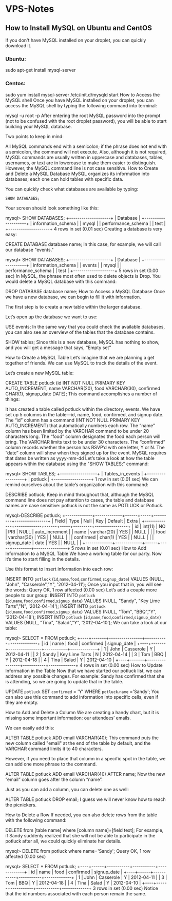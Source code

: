 # VPS-Notes

## How to Install MySQL on Ubuntu and CentOS
If you don't have MySQL installed on your droplet, you can quickly download it.

### Ubuntu:

sudo apt-get install mysql-server
### Centos:

sudo yum install mysql-server
/etc/init.d/mysqld start
How to Access the MySQL shell
Once you have MySQL installed on your droplet, you can access the MySQL shell by typing the following command into terminal:

mysql -u root -p
After entering the root MySQL password into the prompt (not to be confused with the root droplet password), you will be able to start building your MySQL database.

Two points to keep in mind:

All MySQL commands end with a semicolon; if the phrase does not end with a semicolon, the command will not execute.
Also, although it is not required, MySQL commands are usually written in uppercase and databases, tables, usernames, or text are in lowercase to make them easier to distinguish. However, the MySQL command line is not case sensitive.
How to Create and Delete a MySQL Database
MySQL organizes its information into databases; each one can hold tables with specific data.

You can quickly check what databases are available by typing:
```mysql
SHOW DATABASES;
```
Your screen should look something like this:

 mysql> SHOW DATABASES;
+--------------------+
| Database           |
+--------------------+
| information_schema |
| mysql              |
| performance_schema |
| test               |
+--------------------+
4 rows in set (0.01 sec)
Creating a database is very easy:

 CREATE DATABASE database name;
In this case, for example, we will call our database "events."

 mysql> SHOW DATABASES;
+--------------------+
| Database           |
+--------------------+
| information_schema |
| events             |
| mysql              |
| performance_schema |
| test               |
+--------------------+
5 rows in set (0.00 sec)
In MySQL, the phrase most often used to delete objects is Drop. You would delete a MySQL database with this command:

 DROP DATABASE database name;
How to Access a MySQL Database
Once we have a new database, we can begin to fill it with information.

The first step is to create a new table within the larger database.

Let’s open up the database we want to use:

 USE events;
In the same way that you could check the available databases, you can also see an overview of the tables that the database contains.

 SHOW tables; 
Since this is a new database, MySQL has nothing to show, and you will get a message that says, “Empty set”

How to Create a MySQL Table
Let’s imagine that we are planning a get together of friends. We can use MySQL to track the details of the event.

Let’s create a new MySQL table:

CREATE TABLE potluck (id INT NOT NULL PRIMARY KEY AUTO_INCREMENT, 
name VARCHAR(20),
food VARCHAR(30),
confirmed CHAR(1), 
signup_date DATE);
This command accomplishes a number of things:

It has created a table called potluck within the directory, events.
We have set up 5 columns in the table—id, name, food, confirmed, and signup date.
The “id” column has a command (INT NOT NULL PRIMARY KEY AUTO_INCREMENT) that automatically numbers each row.
The “name” column has been limited by the VARCHAR command to be under 20 characters long.
The “food” column designates the food each person will bring. The VARCHAR limits text to be under 30 characters.
The “confirmed” column records whether the person has RSVP’d with one letter, Y or N.
The “date” column will show when they signed up for the event. MySQL requires that dates be written as yyyy-mm-dd
Let’s take a look at how the table appears within the database using the "SHOW TABLES;" command:

 mysql> SHOW TABLES;
+------------------+
| Tables_in_events |
+------------------+
| potluck          |
+------------------+
1 row in set (0.01 sec)
We can remind ourselves about the table’s organization with this command:

 DESCRIBE potluck;
Keep in mind throughout that, although the MySQL command line does not pay attention to cases, the table and database names are case sensitive: potluck is not the same as POTLUCK or Potluck.

 mysql>DESCRIBE potluck;
+-------------+-------------+------+-----+---------+----------------+
| Field       | Type        | Null | Key | Default | Extra          |
+-------------+-------------+------+-----+---------+----------------+
| id          | int(11)     | NO   | PRI | NULL    | auto_increment |
| name        | varchar(20) | YES  |     | NULL    |                |
| food        | varchar(30) | YES  |     | NULL    |                |
| confirmed   | char(1)     | YES  |     | NULL    |                |
| signup_date | date        | YES  |     | NULL    |                |
+-------------+-------------+------+-----+---------+----------------+
5 rows in set (0.01 sec)
How to Add Information to a MySQL Table
We have a working table for our party. Now it’s time to start filling in the details.

Use this format to insert information into each row:

INSERT INTO `potluck` (`id`,`name`,`food`,`confirmed`,`signup_date`) VALUES (NULL, "John", "Casserole","Y", '2012-04-11');
Once you input that in, you will see the words:
 Query OK, 1 row affected (0.00 sec)
Let’s add a couple more people to our group:
INSERT INTO `potluck` (`id`,`name`,`food`,`confirmed`,`signup_date`) VALUES (NULL, "Sandy", "Key Lime Tarts","N", '2012-04-14');
INSERT INTO `potluck` (`id`,`name`,`food`,`confirmed`,`signup_date`) VALUES (NULL, "Tom", "BBQ","Y", '2012-04-18');
INSERT INTO `potluck` (`id`,`name`,`food`,`confirmed`,`signup_date`) VALUES (NULL, "Tina", "Salad","Y", '2012-04-10'); 
We can take a look at our table:

mysql> SELECT * FROM potluck;
+----+-------+----------------+-----------+-------------+
| id | name  | food           | confirmed | signup_date |
+----+-------+----------------+-----------+-------------+
|  1 | John  | Casserole      | Y         | 2012-04-11  |
|  2 | Sandy | Key Lime Tarts | N         | 2012-04-14  |
|  3 | Tom   | BBQ            | Y         | 2012-04-18  |
|  4 | Tina  | Salad          | Y         | 2012-04-10  |
+----+-------+----------------+-----------+-------------+
4 rows in set (0.00 sec)
How to Update Information in the Table
Now that we have started our potluck list, we can address any possible changes. For example: Sandy has confirmed that she is attending, so we are going to update that in the table.

UPDATE `potluck` 
SET 
`confirmed` = 'Y' 
WHERE `potluck`.`name` ='Sandy';
You can also use this command to add information into specific cells, even if they are empty.

How to Add and Delete a Column
We are creating a handy chart, but it is missing some important information: our attendees’ emails.

We can easily add this:

 ALTER TABLE potluck ADD email VARCHAR(40);
This command puts the new column called "email" at the end of the table by default, and the VARCHAR command limits it to 40 characters.

However, if you need to place that column in a specific spot in the table, we can add one more phrase to the command.

 ALTER TABLE potluck ADD email VARCHAR(40) AFTER name; 
Now the new “email” column goes after the column “name”.

Just as you can add a column, you can delete one as well:

ALTER TABLE potluck DROP email;
I guess we will never know how to reach the picnickers.

How to Delete a Row
If needed, you can also delete rows from the table with the following command:

DELETE from [table name] where [column name]=[field text];
For example, if Sandy suddenly realized that she will not be able to participate in the potluck after all, we could quickly eliminate her details.

mysql> DELETE from potluck  where name='Sandy';
Query OK, 1 row affected (0.00 sec)

mysql> SELECT * FROM potluck;
+----+------+-----------+-----------+-------------+
| id | name | food      | confirmed | signup_date |
+----+------+-----------+-----------+-------------+
|  1 | John | Casserole | Y         | 2012-04-11  |
|  3 | Tom  | BBQ       | Y         | 2012-04-18  |
|  4 | Tina | Salad     | Y         | 2012-04-10  |
+----+------+-----------+-----------+-------------+
3 rows in set (0.00 sec)
Notice that the id numbers associated with each person remain the same.